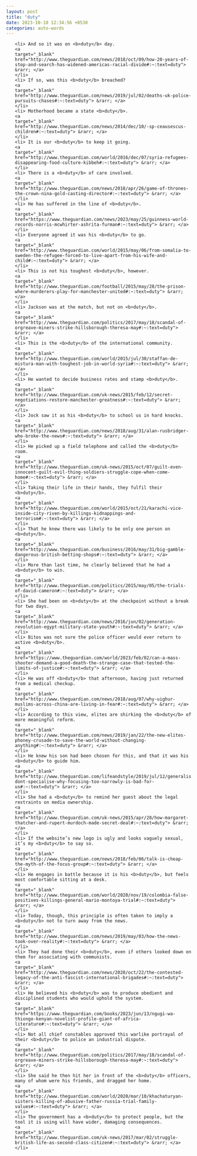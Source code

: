 ```yaml
---
layout: post
title: "duty"
date: 2023-10-10 12:34:56 +0530
categories: auto-words
---
```

<ol>

    <li> And so it was on <b>duty</b> day.
    <a 
    target="_blank" 
    href="http://www.theguardian.com/news/2018/oct/09/how-20-years-of-stop-and-search-has-widened-americas-racial-divide#:~:text=duty"> &rarr; </a>
    </li>
    <li> If so, was this <b>duty</b> breached?
    <a 
    target="_blank" 
    href="http://www.theguardian.com/news/2019/jul/02/deaths-uk-police-pursuits-chases#:~:text=duty"> &rarr; </a>
    </li>
    <li> Motherhood became a state <b>duty</b>.
    <a 
    target="_blank" 
    href="http://www.theguardian.com/news/2014/dec/10/-sp-ceausescus-children#:~:text=duty"> &rarr; </a>
    </li>
    <li> It is our <b>duty</b> to keep it going.
    <a 
    target="_blank" 
    href="http://www.theguardian.com/world/2016/dec/07/syria-refugees-disappearing-food-culture-kibbeh#:~:text=duty"> &rarr; </a>
    </li>
    <li> There is a <b>duty</b> of care involved.
    <a 
    target="_blank" 
    href="http://www.theguardian.com/news/2018/apr/26/game-of-thrones-the-crown-nina-gold-casting-director#:~:text=duty"> &rarr; </a>
    </li>
    <li> He has suffered in the line of <b>duty</b>.
    <a 
    target="_blank" 
    href="https://www.theguardian.com/news/2023/may/25/guinness-world-records-norris-mcwhirter-ashrita-furman#:~:text=duty"> &rarr; </a>
    </li>
    <li> Everyone agreed it was his <b>duty</b> to go.
    <a 
    target="_blank" 
    href="http://www.theguardian.com/world/2015/may/06/from-somalia-to-sweden-the-refugee-forced-to-live-apart-from-his-wife-and-child#:~:text=duty"> &rarr; </a>
    </li>
    <li> This is not his toughest <b>duty</b>, however.
    <a 
    target="_blank" 
    href="http://www.theguardian.com/football/2015/may/28/the-prison-where-murderers-play-for-manchester-united#:~:text=duty"> &rarr; </a>
    </li>
    <li> Jackson was at the match, but not on <b>duty</b>.
    <a 
    target="_blank" 
    href="http://www.theguardian.com/politics/2017/may/18/scandal-of-orgreave-miners-strike-hillsborough-theresa-may#:~:text=duty"> &rarr; </a>
    </li>
    <li> This is the <b>duty</b> of the international community.
    <a 
    target="_blank" 
    href="http://www.theguardian.com/world/2015/jul/30/staffan-de-mistura-man-with-toughest-job-in-world-syria#:~:text=duty"> &rarr; </a>
    </li>
    <li> He wanted to decide business rates and stamp <b>duty</b>.
    <a 
    target="_blank" 
    href="http://www.theguardian.com/uk-news/2015/feb/12/secret-negotiations-restore-manchester-greatness#:~:text=duty"> &rarr; </a>
    </li>
    <li> Jock saw it as his <b>duty</b> to school us in hard knocks.
    <a 
    target="_blank" 
    href="http://www.theguardian.com/news/2018/aug/31/alan-rusbridger-who-broke-the-news#:~:text=duty"> &rarr; </a>
    </li>
    <li> He picked up a field telephone and called the <b>duty</b> room.
    <a 
    target="_blank" 
    href="http://www.theguardian.com/uk-news/2015/oct/07/guilt-even-innocent-guilt-evil-thing-soldiers-struggle-cope-when-come-home#:~:text=duty"> &rarr; </a>
    </li>
    <li> Taking their life in their hands, they fulfil their <b>duty</b>.
    <a 
    target="_blank" 
    href="http://www.theguardian.com/world/2015/oct/21/karachi-vice-inside-city-riven-by-killings-kidnappings-and-terrorism#:~:text=duty"> &rarr; </a>
    </li>
    <li> That he knew there was likely to be only one person on <b>duty</b>.
    <a 
    target="_blank" 
    href="http://www.theguardian.com/business/2016/may/31/big-gamble-dangerous-british-betting-shops#:~:text=duty"> &rarr; </a>
    </li>
    <li> More than last time, he clearly believed that he had a <b>duty</b> to win.
    <a 
    target="_blank" 
    href="http://www.theguardian.com/politics/2015/may/05/the-trials-of-david-cameron#:~:text=duty"> &rarr; </a>
    </li>
    <li> She had been on <b>duty</b> at the checkpoint without a break for two days.
    <a 
    target="_blank" 
    href="http://www.theguardian.com/news/2016/jun/02/generation-revolution-egypt-military-state-youth#:~:text=duty"> &rarr; </a>
    </li>
    <li> Bitos was not sure the police officer would ever return to active <b>duty</b>.
    <a 
    target="_blank" 
    href="https://www.theguardian.com/world/2023/feb/02/can-a-mass-shooter-demand-a-good-death-the-strange-case-that-tested-the-limits-of-justice#:~:text=duty"> &rarr; </a>
    </li>
    <li> He was off <b>duty</b> that afternoon, having just returned from a medical checkup.
    <a 
    target="_blank" 
    href="http://www.theguardian.com/news/2018/aug/07/why-uighur-muslims-across-china-are-living-in-fear#:~:text=duty"> &rarr; </a>
    </li>
    <li> According to this view, elites are shirking the <b>duty</b> of more meaningful reform.
    <a 
    target="_blank" 
    href="http://www.theguardian.com/news/2019/jan/22/the-new-elites-phoney-crusade-to-save-the-world-without-changing-anything#:~:text=duty"> &rarr; </a>
    </li>
    <li> He knew his son had been chosen for this, and that it was his <b>duty</b> to guide him.
    <a 
    target="_blank" 
    href="http://www.theguardian.com/lifeandstyle/2019/jul/12/generalise-dont-specialise-why-focusing-too-narrowly-is-bad-for-us#:~:text=duty"> &rarr; </a>
    </li>
    <li> She had a <b>duty</b> to remind her guest about the legal restraints on media ownership.
    <a 
    target="_blank" 
    href="http://www.theguardian.com/uk-news/2015/apr/28/how-margaret-thatcher-and-rupert-murdoch-made-secret-deal#:~:text=duty"> &rarr; </a>
    </li>
    <li> If the website’s new logo is ugly and looks vaguely sexual, it’s my <b>duty</b> to say so.
    <a 
    target="_blank" 
    href="http://www.theguardian.com/news/2018/feb/06/talk-is-cheap-the-myth-of-the-focus-group#:~:text=duty"> &rarr; </a>
    </li>
    <li> He engages in battle because it is his <b>duty</b>, but feels most comfortable sitting at a desk.
    <a 
    target="_blank" 
    href="http://www.theguardian.com/world/2020/nov/19/colombia-false-positives-killings-general-mario-montoya-trial#:~:text=duty"> &rarr; </a>
    </li>
    <li> Today, though, this principle is often taken to imply a <b>duty</b> not to turn away from the news.
    <a 
    target="_blank" 
    href="http://www.theguardian.com/news/2019/may/03/how-the-news-took-over-reality#:~:text=duty"> &rarr; </a>
    </li>
    <li> They had done their <b>duty</b>, even if others looked down on them for associating with communists.
    <a 
    target="_blank" 
    href="http://www.theguardian.com/news/2020/oct/22/the-contested-legacy-of-the-anti-fascist-international-brigades#:~:text=duty"> &rarr; </a>
    </li>
    <li> He believed his <b>duty</b> was to produce obedient and disciplined students who would uphold the system.
    <a 
    target="_blank" 
    href="https://www.theguardian.com/books/2023/jun/13/ngugi-wa-thiongo-kenyan-novelist-profile-giant-of-africa-literature#:~:text=duty"> &rarr; </a>
    </li>
    <li> Not all chief constables approved this warlike portrayal of their <b>duty</b> to police an industrial dispute.
    <a 
    target="_blank" 
    href="http://www.theguardian.com/politics/2017/may/18/scandal-of-orgreave-miners-strike-hillsborough-theresa-may#:~:text=duty"> &rarr; </a>
    </li>
    <li> She said he then hit her in front of the <b>duty</b> officers, many of whom were his friends, and dragged her home.
    <a 
    target="_blank" 
    href="http://www.theguardian.com/world/2020/mar/10/khachaturyan-sisters-killing-of-abusive-father-russia-trial-family-values#:~:text=duty"> &rarr; </a>
    </li>
    <li> The government has a <b>duty</b> to protect people, but the tool it is using will have wider, damaging consequences.
    <a 
    target="_blank" 
    href="http://www.theguardian.com/uk-news/2017/mar/02/struggle-british-life-as-second-class-citizen#:~:text=duty"> &rarr; </a>
    </li>